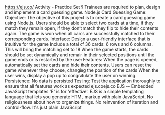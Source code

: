 https://ejs.co/
Activity - Practice Set 5
Trainees are required to plan, design and implement a card guessing game.
Node.js Card Guessing Game:
Objective:
The objective of this project is to create a card guessing game using Node.js.  Users should be able to select two cards at a time, if they match they remain open, if they don’t match they flip to hide their contents again. The game is won when all cards are successfully matched to their corresponding cards.
Interface:
Design a user-friendly interface that is intuitive for the game
Include a total of 36 cards: 6 rows and 6 columns. This will bring the matching set to 18
When the game starts, the cards should be set dynamically and remain in their selected positions until the game ends or is restarted by the user
Features:
When the page is opened, automatically set the cards and hide their contents.
Users can reset the game whenever they choose, changing the position of the cards
When the user wins, display a pop up to congratulate the user on winning.
Persistence:
No data is persisted
Testing:
Test the application thoroughly to ensure that all features work as expected
ejs.coejs.co
EJS -- Embedded JavaScript templates
'E' is for 'effective'. EJS is a simple templating language that lets you generate HTML markup with plain JavaScript. No religiousness about how to organize things. No reinvention of iteration and control-flow. It's just plain JavaScript.